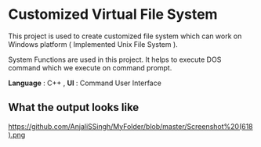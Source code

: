 # **Customized Virtual File System**
This project is used to create customized file system which can work on Windows platform ( Implemented Unix File System ).


System Functions are used in this project.
It helps to execute DOS command which we execute on command prompt.

**Language** : C++ ,
**UI** : Command User Interface

## What the output looks like
https://github.com/AnjaliSSingh/MyFolder/blob/master/Screenshot%20(618).png



